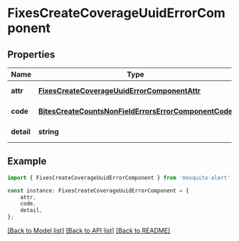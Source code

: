 # FixesCreateCoverageUuidErrorComponent


## Properties

Name | Type | Description | Notes
------------ | ------------- | ------------- | -------------
**attr** | [**FixesCreateCoverageUuidErrorComponentAttr**](FixesCreateCoverageUuidErrorComponentAttr.md) |  | [default to undefined]
**code** | [**BitesCreateCountsNonFieldErrorsErrorComponentCode**](BitesCreateCountsNonFieldErrorsErrorComponentCode.md) |  | [default to undefined]
**detail** | **string** |  | [default to undefined]

## Example

```typescript
import { FixesCreateCoverageUuidErrorComponent } from 'mosquito-alert';

const instance: FixesCreateCoverageUuidErrorComponent = {
    attr,
    code,
    detail,
};
```

[[Back to Model list]](../README.md#documentation-for-models) [[Back to API list]](../README.md#documentation-for-api-endpoints) [[Back to README]](../README.md)
